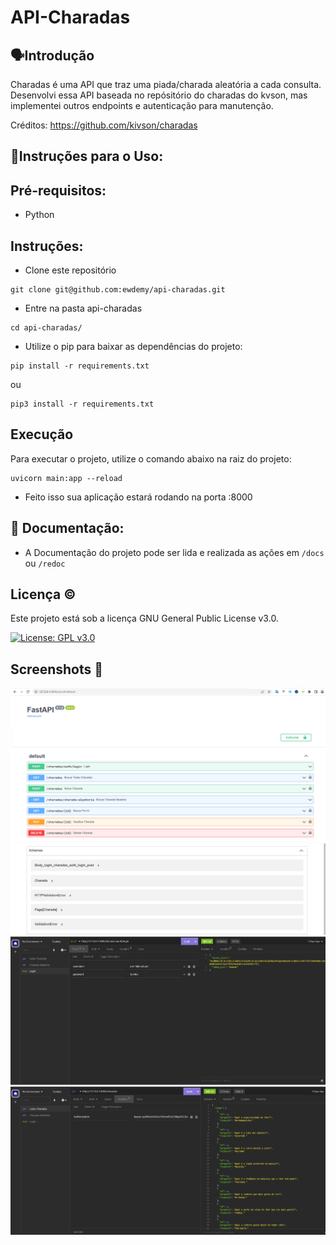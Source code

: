 # API-Charadas

## 🗣️Introdução 

Charadas é uma API que traz uma piada/charada aleatória a cada consulta. Desenvolvi essa API baseada no repósitório do charadas do kvson, mas implementei outros endpoints e autenticação para manutenção. 

Créditos: https://github.com/kivson/charadas

## 🧾Instruções para o Uso:
## **Pré-requisitos:**
* Python
## **Instruções**:
* Clone este repositório 
```
git clone git@github.com:ewdemy/api-charadas.git
```
* Entre na pasta api-charadas 
```
cd api-charadas/
```
* Utilize o pip para baixar as dependências do projeto:

```
pip install -r requirements.txt
```

ou 

```
pip3 install -r requirements.txt
```

## Execução

Para executar o projeto, utilize o comando abaixo na raiz do projeto:

```
uvicorn main:app --reload 
```
* Feito isso sua aplicação estará rodando na porta :8000

## 📕 Documentação:

* A Documentação do projeto pode ser lida e realizada as ações em ```/docs``` ou ```/redoc```


## Licença ©️

Este projeto está sob a licença GNU General Public License v3.0.

[![License: GPL v3.0](https://img.shields.io/badge/License-GPL%20v3.0-blue.svg)](https://www.gnu.org/licenses/gpl-3.0)

## Screenshots 📸

![Screenshot](././img/endpoints.png)
![Screenshot](././img/schemas.png)
![Screenshot](././img/login.png)
![Screenshot](././img/getall.png)
